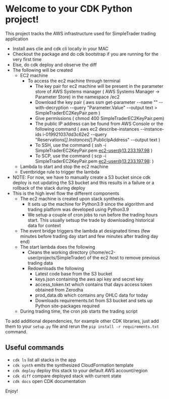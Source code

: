 
# Welcome to your CDK Python project!

This project tracks the AWS infrastructure used for SimpleTrader trading application

- Install aws clie and cdk cli locally in your MAC
- Checkout the package and do cdk bootstrap if you are running for the very first time
- Else, do cdk deploy and observe the diff
- The following will be created
  - EC2 machine
    - To access the ec2 machine through terminal
      - The key pair for ec2 machine will be present in the parameter store of AWS Systems manager ( AWS Systems Manager -> Parameter Store) in the namespace /ec2
      - Download the key pair ( aws ssm get-parameter --name "<parameter-name>" --with-decryption --query "Parameter.Value" --output text > SimpleTraderEC2KeyPair.pem )
      - Give permissions ( chmod 400 SimpleTraderEC2KeyPair.pem)
      - The public IP address can be found from AWS Console or the following command ( aws ec2 describe-instances --instance-ids i-019921037dd3c62e2 --query "Reservations[*].Instances[*].PublicIpAddress" --output text )
      - To SSH, use the command ( ssh -i SimpleTraderEC2KeyPair.pem ec2-user@13.233.197.98 )
      - To SCP, use the command ( scp -i SimpleTraderEC2KeyPair.pem <local-file-path> ec2-user@13.233.197.98:<remote-file-path> )
  - Lambda to start and stop the ec2 machine
  - Eventbridge rule to trigger the lambda
- NOTE: For now, we have to manually create a S3 bucket since cdk deploy is not updating the S3 bucket and this results in a failure or a rollback of the stack during deploy
- This is the high level flow the different components
  - The ec2 machine is created upon stack synthesis.
    - It sets up the machine for Python3.9 since the algorithm and trading platform was developed using Python3.9
    - We setup a couple of cron jobs to run before the trading hours start. This usually setsup the trade by downloading historical data for context
  - The event bridge triggers the lambda at designated times (few minutes before trading day start and few minutes after trading day end)
  - The start lambda does the following
    - Cleans the working directory (/home/ec2-user/projects/SimpleTrader) of the ec2 host to remove previous trading data
    - Redownloads the following
      - Latest code base from the S3 bucket
      - keys.json containing the aws api key and secret key
      - access_token.txt which contains that days access token obtained from Zerodha
      - prod_data.db which contains any OHLC data for today
      - Downloads requirements.txt from S3 bucket and sets up Python site-packages required
  - During trading time, the cron job starts the trading script

To add additional dependencies, for example other CDK libraries, just add
them to your `setup.py` file and rerun the `pip install -r requirements.txt`
command.

## Useful commands

 * `cdk ls`          list all stacks in the app
 * `cdk synth`       emits the synthesized CloudFormation template
 * `cdk deploy`      deploy this stack to your default AWS account/region
 * `cdk diff`        compare deployed stack with current state
 * `cdk docs`        open CDK documentation

Enjoy!
